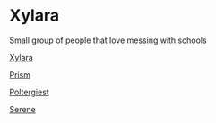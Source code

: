 # Xylara
Small group of people that love messing with schools

[Xylara](https://github.com/Xylara/Xylara)

[Prism](https://github.com/Xylara/Prism)

[Poltergiest](https://github.com/Xylara/Poltergiest)

[Serene](https://github.com/Xylara/Serene)
